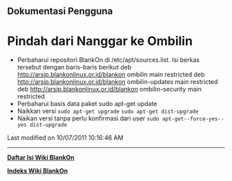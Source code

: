 ## Dokumentasi Pengguna
# Pindah dari Nanggar ke Ombilin
   * Perbaharui repositori BlankOn di /etc/apt/sources.list. Isi berkas
      tersebut dengan baris-baris berikut
      deb http://arsip.blankonlinux.or.id/blankon ombilin main restricted
      deb http://arsip.blankonlinux.or.id/blankon ombilin-updates main
      restricted
      deb http://arsip.blankonlinux.or.id/blankon ombilin-security main
      restricted
   * Perbaharui basis data paket
      sudo apt-get update
   * Naikkan versi
     `sudo apt-get upgrade`
     `sudo apt-get dist-upgrade`
   * Naikan versi tanpa perlu konfirmasi dari user
     `sudo apt-get--force-yes--yes dist-upgrade`

Last modified on 10/07/2011 10:16:46 AM
 
---
[**Daftar Isi Wiki BlankOn**](/wiki/DaftarIsi/index.html)
 
[**Indeks Wiki BlankOn**](/wiki/Indeks.html)
